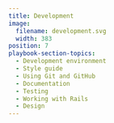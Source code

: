 ```yaml
---
title: Development
image:
  filename: development.svg
  width: 383
position: 7
playbook-section-topics:
  - Development environment
  - Style guide
  - Using Git and GitHub
  - Documentation
  - Testing
  - Working with Rails
  - Design
---
```

